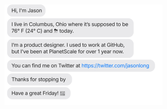 [![](https://raw.githubusercontent.com/origamirabbit/origamirabbit/main/chat.svg?token=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)](https://www.linkedin.com/in/yifu-liu-281828118/)

